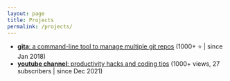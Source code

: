 ```yaml
---
layout: page
title: Projects
permalink: /projects/
---
```


- [**gita**: a command-line tool to manage multiple git repos](https://github.com/nosarthur/gita)
  (1000+ ⭐ | since Jan 2018)
- [**youtube channel**: productivity hacks and coding tips](https://www.youtube.com/channel/UCEkwn6bsFS5p11KoBymEn-Q)
  (1000+ views, 27 subscribers | since Dec 2021)

